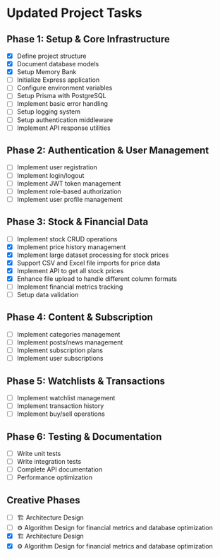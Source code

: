 # Updated Project Tasks

## Phase 1: Setup & Core Infrastructure
- [x] Define project structure
- [x] Document database models
- [x] Setup Memory Bank
- [ ] Initialize Express application
- [ ] Configure environment variables
- [ ] Setup Prisma with PostgreSQL
- [ ] Implement basic error handling
- [ ] Setup logging system
- [ ] Setup authentication middleware
- [ ] Implement API response utilities

## Phase 2: Authentication & User Management
- [ ] Implement user registration
- [ ] Implement login/logout
- [ ] Implement JWT token management
- [ ] Implement role-based authorization
- [ ] Implement user profile management

## Phase 3: Stock & Financial Data
- [ ] Implement stock CRUD operations
- [x] Implement price history management
- [x] Implement large dataset processing for stock prices
- [x] Support CSV and Excel file imports for price data
- [x] Implement API to get all stock prices
- [x] Enhance file upload to handle different column formats
- [ ] Implement financial metrics tracking
- [ ] Setup data validation

## Phase 4: Content & Subscription
- [ ] Implement categories management
- [ ] Implement posts/news management
- [ ] Implement subscription plans
- [ ] Implement user subscriptions

## Phase 5: Watchlists & Transactions
- [ ] Implement watchlist management
- [ ] Implement transaction history
- [ ] Implement buy/sell operations

## Phase 6: Testing & Documentation
- [ ] Write unit tests
- [ ] Write integration tests
- [ ] Complete API documentation
- [ ] Performance optimization

## Creative Phases
- [ ] 🏗️ Architecture Design
- [ ] ⚙️ Algorithm Design for financial metrics and database optimization
- [x] 🏗️ Architecture Design
- [x] ⚙️ Algorithm Design for financial metrics and database optimization
